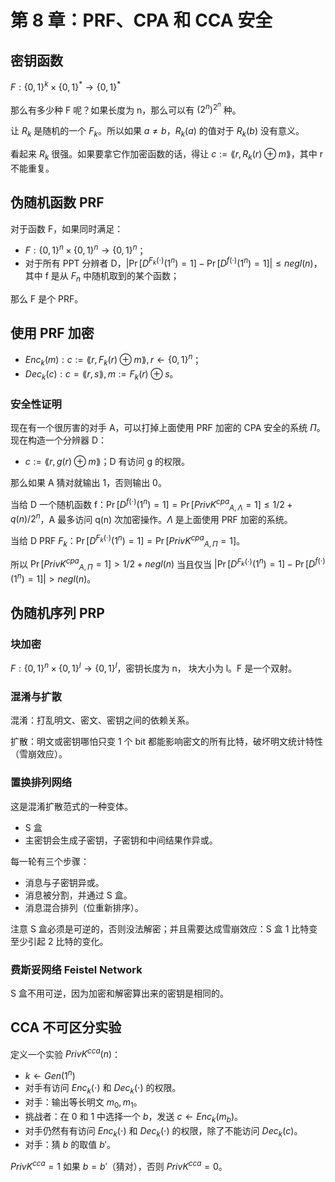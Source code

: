 # 第 8 章：PRF、CPA 和 CCA 安全

## 密钥函数

$F: \{0, 1\}^k \times \{0, 1\}^*\to \{0, 1\}^*$

那么有多少种 F 呢？如果长度为 n，那么可以有 $(2^n)^{2^n}$ 种。

让 $R_k$ 是随机的一个 $F_k$。所以如果 $a \neq b$，$R_k(a)$ 的值对于 $R_k(b)$ 没有意义。

看起来 $R_k$ 很强。如果要拿它作加密函数的话，得让 $c := \lang r, R_k(r) \oplus m \rang$，其中 r 不能重复。

## 伪随机函数 PRF

对于函数 F，如果同时满足：

- $F: \{0, 1\}^n \times \{0, 1\}^n \to \{0, 1\}^n$；
- 对于所有 PPT 分辨者 D，$|\Pr[D^{F_k(\cdot)}(1^n) = 1] - \Pr[D^{f(\cdot)}(1^n) = 1] |\leq negl(n)$，其中 f 是从 $F_n$ 中随机取到的某个函数；

那么 F 是个 PRF。

## 使用 PRF 加密

- $Enc_k(m): c := \lang r, F_k(r) \oplus m \rang, r \leftarrow \{0, 1\}^n$；
- $Dec_k(c): c = \lang r, s \rang, m := F_k(r) \oplus s$。

### 安全性证明

现在有一个很厉害的对手 A，可以打掉上面使用 PRF 加密的 CPA 安全的系统 $\Pi$。现在构造一个分辨器 D：

- $c := \lang r, g(r) \oplus m \rang$；D 有访问 g 的权限。

那么如果 A 猜对就输出 1，否则输出 0。

当给 D 一个随机函数 f：$\Pr[D^{f(\cdot)}(1^n) = 1] = \Pr[{PrivK^{cpa}}_{A, \Lambda} = 1] \leq 1 / 2 + q(n) / 2^n$，A 最多访问 q(n) 次加密操作。$\Lambda$ 是上面使用 PRF 加密的系统。

当给 D PRF $F_k$：$\Pr[D^{F_k(\cdot)}(1^n) = 1] = \Pr[{PrivK^{cpa}}_{A, \Pi} = 1]$。

所以 $\Pr[{PrivK^{cpa}}_{A, \Pi} = 1] > 1/2 + negl(n)$ 当且仅当 $|\Pr[D^{F_k(\cdot)}(1^n) = 1] - \Pr[D^{f(\cdot)}(1^n) = 1] | > negl(n)$。

## 伪随机序列 PRP

### 块加密

$F: \{0, 1\}^n \times \{0, 1\}^l \to \{0, 1\}^l$，密钥长度为 n， 块大小为 l。F 是一个双射。

### 混淆与扩散

混淆：打乱明文、密文、密钥之间的依赖关系。

扩散：明文或密钥哪怕只变 1 个 bit 都能影响密文的所有比特，破坏明文统计特性（雪崩效应）。

### 置换排列网络

这是混淆扩散范式的一种变体。

- S 盒
- 主密钥会生成子密钥，子密钥和中间结果作异或。

每一轮有三个步骤：

- 消息与子密钥异或。
- 消息被分割，并通过 S 盒。
- 消息混合排列（位重新排序）。

注意 S 盒必须是可逆的，否则没法解密；并且需要达成雪崩效应：S 盒 1 比特变至少引起 2 比特的变化。

### 费斯妥网络 Feistel Network

S 盒不用可逆，因为加密和解密算出来的密钥是相同的。

## CCA 不可区分实验

定义一个实验 $PrivK^{cca}(n)$：

- $k \leftarrow Gen(1^n)$
- 对手有访问 $Enc_k(\cdot)$ 和 $Dec_k(\cdot)$ 的权限。
- 对手：输出等长明文 $m_0, m_1$。
- 挑战者：在 0 和 1 中选择一个 $b$，发送 $c \leftarrow Enc_k(m_b)$。
- 对手仍然有有访问 $Enc_k(\cdot)$ 和 $Dec_k(\cdot)$ 的权限，除了不能访问 $Dec_k(c)$。
- 对手：猜 $b$ 的取值 $b'$。

$PrivK^{cca} = 1$ 如果 $b = b'$（猜对），否则 $PrivK^{cca} = 0$。
